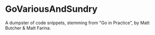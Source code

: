 # GoVariousAndSundry
A dumpster of code snippets, stemming from "Go in Practice", by Matt Butcher & Matt Farina.
